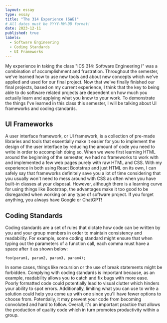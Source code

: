 ```yaml
---
layout: essay
type: essay
title: "The 314 Experience (SWE)"
# All dates must be YYYY-MM-DD format!
date: 2023-12-11
published: true
labels:
  - Software Engineering
  - Coding Standards
  - UI Frameworks
---
```


My experience in taking the class "ICS 314: Software Engineering I" was a combination of accomplishment and frustration. Throughout the semester, we've learned how to use new tools and about new concepts which we've applied and used for our final project. Now that we've finally finished our final projects, based on my current experience, I think that the key to being able to do software related projects are dependent on how much you actually learn and applying what you know to your work. To demonstrate the things I've learned in this class this semester, I will be talking about UI frameworks and coding standards.

## UI Frameworks

A user interface framework, or UI framework, is a collection of pre-made libraries and tools that essentially make it easier for you to implement the design of the user interface by reducing the amount of code you need to write in order to accomplish doing so. When we were first learning HTML around the beginning of the semester, we had no frameworks to work with and implemented a few web pages purely with raw HTML and CSS. With my experience in both using React Bootstrap and just HTML on its own, I can safely say that frameworks definitely save you a lot of time considering that you usually won't need to mess around with CSS as often when you have built-in classes at your disposal. However, although there is a learning curve for using things like Bootstrap, the advantages make it too good to be disregarded when working on any type of software project. If you forget anything, you always have Google or ChatGPT!

## Coding Standards

Coding standards are a set of rules that dictate how code can be written by you and your group members in order to maintain consistency and readability. For example, some coding standard might ensure that when typing out the parameters of a function call, each comma must have a space after it as shown below: 

```
foo(param1, param2, param3, param4);
```

In some cases, things like recursion or the use of break statements might be forbidden. Complying with coding standards is important because, as an example, readability allows you to catch and fix bugs with more ease. Poorly formatted code could potentially lead to visual clutter which hinders your ability to spot errors. Additionally, limiting what you can use to write a solution could help you come up with one since you'll have fewer options to choose from. Potentially, it may prevent your code from becoming convoluted and hard to follow. Overall, it's an important practice that allows the production of quality code which in turn promotes productivity within a group.
